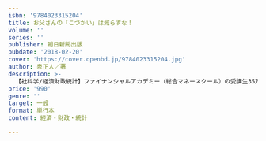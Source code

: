 ```yaml
---
isbn: '9784023315204'
title: お父さんの「こづかい」は減らすな！
volume: ''
series: ''
publisher: 朝日新聞出版
pubdate: '2018-02-20'
cover: 'https://cover.openbd.jp/9784023315204.jpg'
author: 泉正人／著
description: >-
  【社科学/経済財政統計】ファイナンシャルアカデミー（総合マネースクール）の受講生35万人の行動から見えてきた、お金に困らない人になるための「判断」の法則を一挙公開。「お金から自由になれない人」の常識は「お金の自由を手に入れる人」の非常識だった！
price: '990'
genre: ''
target: 一般
format: 単行本
content: 経済・財政・統計

---
```

